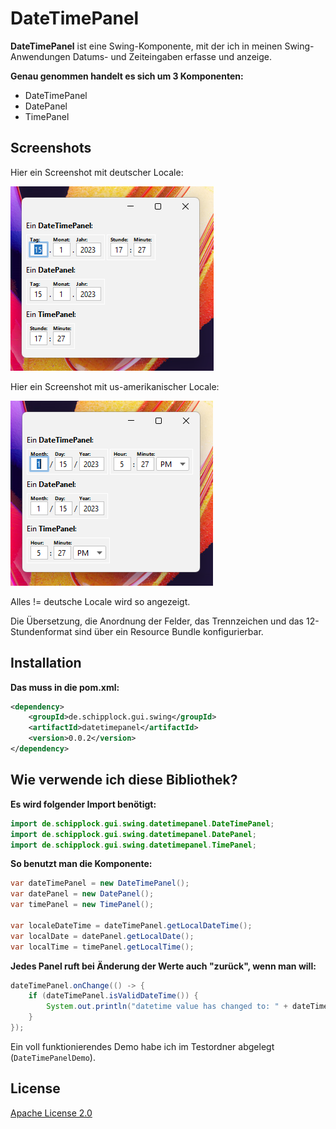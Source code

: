 # DateTimePanel

**DateTimePanel** ist eine Swing-Komponente, mit der ich in meinen Swing-Anwendungen Datums- und
Zeiteingaben erfasse und anzeige.

**Genau genommen handelt es sich um 3 Komponenten:**

* DateTimePanel
* DatePanel
* TimePanel

## Screenshots

Hier ein Screenshot mit deutscher Locale:

![](screenshots/banner.png)

Hier ein Screenshot mit us-amerikanischer Locale:

![](screenshots/banner2.png)

Alles != deutsche Locale wird so angezeigt.

Die Übersetzung,
die Anordnung der Felder, das Trennzeichen und das 12-Stundenformat
sind über ein Resource Bundle konfigurierbar.

## Installation

**Das muss in die pom.xml:**

```xml
<dependency>
    <groupId>de.schipplock.gui.swing</groupId>
    <artifactId>datetimepanel</artifactId>
    <version>0.0.2</version>
</dependency>
```

## Wie verwende ich diese Bibliothek?

**Es wird folgender Import benötigt:**

```java
import de.schipplock.gui.swing.datetimepanel.DateTimePanel;
import de.schipplock.gui.swing.datetimepanel.DatePanel;
import de.schipplock.gui.swing.datetimepanel.TimePanel;
```

**So benutzt man die Komponente:**

```java
var dateTimePanel = new DateTimePanel();
var datePanel = new DatePanel();
var timePanel = new TimePanel();

var localeDateTime = dateTimePanel.getLocalDateTime();
var localDate = datePanel.getLocalDate();
var localTime = timePanel.getLocalTime();
```

**Jedes Panel ruft bei Änderung der Werte auch "zurück", wenn man will:**

```java
dateTimePanel.onChange(() -> {
    if (dateTimePanel.isValidDateTime()) {
        System.out.println("datetime value has changed to: " + dateTimePanel.getLocalDateTime().toString());
    }
});
```

Ein voll funktionierendes Demo habe ich im Testordner abgelegt (`DateTimePanelDemo`).

## License
[Apache License 2.0](https://choosealicense.com/licenses/apache-2.0/)